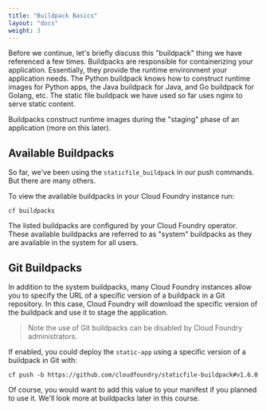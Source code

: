 ```yaml
---
title: "Buildpack Basics"
layout: "docs"
weight: 3
---
```


Before we continue, let's briefly discuss this "buildpack" thing we have referenced a few times. Buildpacks are responsible for containerizing your application. Essentially, they provide the runtime environment your application needs. The Python buildpack knows how to construct runtime images for Python apps, the Java buildpack for Java, and Go buildpack for Golang, etc. The static file buildpack we have used so far uses nginx to serve static content. 

Buildpacks construct runtime images during the "staging" phase of an application (more on this later).

## Available Buildpacks

So far, we've been using the `staticfile_buildpack` in our push commands.  But there are many others. 

To view the available buildpacks in your Cloud Foundry instance run:

```
cf buildpacks
```

The listed buildpacks are configured by your Cloud Foundry operator. These available buildpacks are referred to as "system" buildpacks as they are available in the system for all users.

## Git Buildpacks

In addition to the system buildpacks, many Cloud Foundry instances allow you to specify the URL of a specific version of a buildpack in a Git repository. In this case, Cloud Foundry will download the specific version of the buildpack and use it to stage the application. 

> Note the use of Git buildpacks can be disabled by Cloud Foundry administrators. 

If enabled, you could deploy the `static-app` using a specific version of a buildpack in Git with:

```
cf push -b https://github.com/cloudfoundry/staticfile-buildpack#v1.6.0
```

Of course, you would want to add this value to your manifest if you planned to use it. We'll look more at buildpacks later in this course.